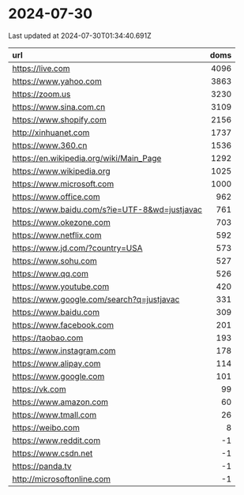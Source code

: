 # 2024-07-30

<!-- BEGIN -->
Last updated at 2024-07-30T01:34:40.691Z

url | doms
:- | -:
https://live.com | 4096
https://www.yahoo.com | 3863
https://zoom.us | 3230
https://www.sina.com.cn | 3109
https://www.shopify.com | 2156
http://xinhuanet.com | 1737
https://www.360.cn | 1536
https://en.wikipedia.org/wiki/Main_Page | 1292
https://www.wikipedia.org | 1025
https://www.microsoft.com | 1000
https://www.office.com | 962
https://www.baidu.com/s?ie=UTF-8&wd=justjavac | 761
https://www.okezone.com | 703
https://www.netflix.com | 592
https://www.jd.com/?country=USA | 573
https://www.sohu.com | 527
https://www.qq.com | 526
https://www.youtube.com | 420
https://www.google.com/search?q=justjavac | 331
https://www.baidu.com | 309
https://www.facebook.com | 201
https://taobao.com | 193
https://www.instagram.com | 178
https://www.alipay.com | 114
https://www.google.com | 101
https://vk.com | 99
https://www.amazon.com | 60
https://www.tmall.com | 26
https://weibo.com | 8
https://www.reddit.com | -1
https://www.csdn.net | -1
https://panda.tv | -1
http://microsoftonline.com | -1
<!-- END -->
